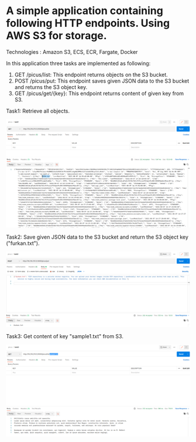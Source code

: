 # A simple application containing following HTTP endpoints. Using AWS S3 for storage.

Technologies : Amazon S3, ECS, ECR, Fargate, Docker

In this application three tasks are implemented as following:

1) GET /picus/list: This endpoint returns objects on the S3 bucket.
2) POST /picus/put: This endpoint saves given JSON data to the S3 bucket and returns the S3 object key.
3) GET /picus/get/{key}: This endpoint returns content of given key from S3.

Task1: Retrieve all objects.

![alt text](https://github.com/ftasbasi/Simple-HTTP-Server-with-AWS-S3/blob/main/img/task1.png?raw=true)


Task2: Save given JSON data to the S3 bucket and return the S3 object key ("furkan.txt").

![alt text](https://github.com/ftasbasi/Simple-HTTP-Server-with-AWS-S3/blob/main/img/task2.png?raw=true)


Task3: Get content of key "sample1.txt" from S3.

![alt text](https://github.com/ftasbasi/Simple-HTTP-Server-with-AWS-S3/blob/main/img/task3.png?raw=true)

